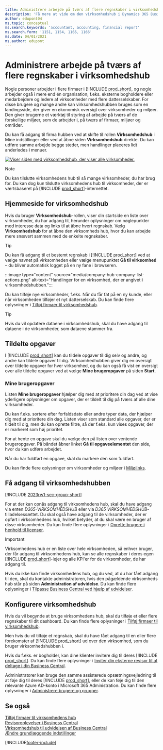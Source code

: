 ```yaml
---
title: Administrere arbejde på tværs af flere regnskaber i virksomhedshub
description: 'Få mere at vide om den virksomhedshub i Dynamics 365 Business Central, som du bruger til at styre dit arbejde på tværs af flere regnskaber.'
author: edupont04
ms.topic: conceptual
ms.search.keywords: 'accountant, accounting, financial report'
ms.search.form: '1151, 1154, 1165, 1166'
ms.date: 04/01/2021
ms.author: edupont
---
```


# <a name="manage-work-across-multiple-companies-in-the-company-hub" />Administrere arbejde på tværs af flere regnskaber i virksomhedshub

Nogle personer arbejder i flere firmaer i [!INCLUDE [prod_short](includes/prod_short.md)], og nogle arbejder også i mere end én organisation, f.eks. eksterne bogholdere eller medarbejdere og ledere af virksomheder med flere datterselskaber. For disse brugere og mange andre kan virksomhedshubben bruges som en landingsside, der giver en økonomisk oversigt over virksomheder og miljøer. Den giver brugerne et værktøj til styring af arbejde på tværs af de forskellige miljøer, som de arbejder i, på tværs af firmaer, miljøer og områder.  

Du kan få adgang til firma hubben ved at skifte til rollen **Virksomhedshub** i Mine indstillinger eller ved at åbne siden **Virksomhedshub** direkte. Du kan udføre samme arbejde begge steder, men handlinger placeres lidt anderledes i menuer.  

[![Viser siden med virksomhedshub, der viser alle virksomheder.](media/company-hub.png)](media/company-hub.png#lightbox)  

> [!NOTE]
> Du kan tilslutte virksomhedens hub til så mange virksomheder, du har brug for. Du kan dog kun tilslutte virksomhedens hub til virksomheder, der er værtsbaseret på [!INCLUDE [prod_short](includes/prod_short.md)]-internettet.

## <a name="company-hub-home-page" />Hjemmeside for virksomhedshub

Hvis du bruger **Virksomhedshub**-rollen, viser din startside en liste over virksomheder, du har adgang til, herunder oplysninger om nøglepunkter med interesse data og links til at åbne hvert regnskab. <!--You can customize the dashboard to show the data points that you want to see by adding or removing columns. For example, you might want to see taxes that are due, how many open sales documents each company has, or the number of purchase invoices that are due next week. You can configure the view to suit your needs. If you have added many companies, you can use filters to sort your view.--> Vælg **Virksomhedshub** for at åbne den virksomheds hub, hvor du kan arbejde mere snævert sammen med de enkelte regnskaber.  

> [!TIP]
> Du kan få adgang til et bestemt regnskab i [!INCLUDE [prod_short](includes/prod_short.md)] ved at vælge navnet på virksomheden eller vælge menupunktet **Gå til virksomhed** – du bliver automatisk logget på en ny fane i browseren.

:::image type="content" source="media/company-hub-company-list-actions.png" alt-text="Handlinger for en virksomhed, der er angivet i virksomhedshubben.":::

Du kan tilføje nye virksomheder, f.eks. Når du får fat på en ny kunde, eller når virksomheden tilføjer et nyt datterselskab. Du kan finde flere oplysninger i [Tilføj firmaer til virksomhedshub](company-hub-add-company.md).  

> [!TIP]
> Hvis du vil opdatere dataene i virksomhedshub, skal du have adgang til dataene i de virksomheder, som dataene stammer fra.

<!--## Company details

In the **Company Hub** page, you can see more information about each company by choosing the name of the company that you want to learn more about. This opens the **Company Details** pane, where you can see additional information, such as the following:  

* Cash account balances  
* Cash flow forecast  
* Overdue purchase invoices  
* Overdue sales invoices  

> [!TIP]
> You can launch predefined Excel workbooks from the **Reports** tab in the ribbon. These Excel workbooks are designed as ready-to-print key financial statements and reports, but you can also modify them to fit your needs. For more information, see [Analyzing Financial Statements in Microsoft Excel](finance-analyze-excel.md).  

Otherwise, close the details pane and continue to the next company.  -->

## <a name="assigned-tasks" />Tildelte opgaver

I [!INCLUDE [prod_short](includes/prod_short.md)] kan du tildele opgaver til dig selv og andre, og andre kan tildele opgaver til dig. Virksomhedhubben giver dig en oversigt over tildelte opgaver for hver virksomhed, og du kan også få vist en oversigt over alle tildelte opgaver ved at vælge **Mine brugeropgaver** på siden **Start**.  

<!--In the client company, you also have cues that call out tasks assigned to you in this particular client.  -->

### <a name="my-user-tasks" />Mine brugeropgaver

Listen **Mine brugeropgaver** hjælper dig med at prioritere din dag ved at vise yderligere oplysninger om opgaver, der er tildelt til dig på tværs af alle dine virksomheder.  

Du kan f.eks. sortere efter forfaldsdato eller andre typer data, der hjælper dig med at prioritere din dag. Listen viser som standard alle opgaver, der er tildelt til dig, men du kan oprette filtre, så der f.eks. kun vises opgaver, der er markeret som høj prioritet.  

For at hente en opgave skal du vælge den på listen over ventende brugeropgaver. På båndet åbner linket **Gå til opgaveelementet** den side, hvor du kan udføre arbejdet.  

Når du har fuldført en opgave, skal du markere den som fuldført.  

Du kan finde flere oplysninger om virksomheder og miljøer i [Miljølinks](company-hub-add-company.md#environment-links).  

## <a name="access-the-company-hub" />Få adgang til virksomhedshubben

[!INCLUDE [2023rw1-sec-group-short](includes/2023rw1-sec-group-short.md)]

For at der kan opnås adgang til virksomhedens hub, skal du have adgang via enten *D365-VIRKSOMHEDSHUB* eller via *D365 VIRKSOMHEDSHUB*-tilladelsessættet. Du skal også have adgang til de virksomheder, der er opført i virksomhedens hub, hvilket betyder, at du skal være en bruger af disse virksomheder. Du kan finde flere oplysninger i [Oprette brugere i henhold til licenser](ui-how-users-permissions.md).  

> [!IMPORTANT]
> Virksomhedens hub er en liste over hele virksomheden, så enhver bruger, der får adgang til virksomhedens hub, kan se alle regnskaber i deres egen [!INCLUDE [prod_short](includes/prod_short.md)]-lejer og alle KPI'er for de virksomheder, de har adgang til.

Hvis du ikke kan finde virksomhedens hub, og du ved, at du har fået adgang til den, skal du kontakte administratoren, hvis den pågældende virksomheds hub står på siden **Administration af udvidelse**. Du kan finde flere oplysninger i [Tilpasse Business Central ved hjælp af udvidelser](ui-extensions.md).  

## <a name="set-up-the-company-hub" />Konfigurere virksomhedshub

Hvis du vil begynde at bruge virksomhedens hub, skal du tilføje et eller flere regnskaber til dit dashboard. Du kan finde flere oplysninger i [Tilføj firmaer til virksomhedshub](company-hub-add-company.md).  

Men hvis du vil tilføje et regnskab, skal du have fået adgang til en eller flere forekomster af [!INCLUDE [prod_short](includes/prod_short.md)] ud over den virksomhed, som du bruger virksomhedshubben i.  

Hvis du f.eks. er bogholder, kan dine klienter invitere dig til deres [!INCLUDE [prod_short](includes/prod_short.md)]. Du kan finde flere oplysninger i [Inviter din eksterne revisor til at deltage i din Business Central](finance-accounting.md#inviteaccountant).  

Administratorer kan bruge den samme assisterede opsætningsvejledning til at føje dig til deres [!INCLUDE [prod_short](includes/prod_short.md)], eller de kan føje dig til den relevante Azure AD-konto i Microsoft 365 Administration. Du kan finde flere oplysninger i [Administrere brugere og grupper](/microsoft-365/admin/add-users/?view=o365-worldwide&preserve-view=true).  

## <a name="see-also" />Se også

[Tilføj firmaer til virksomhedens hub](company-hub-add-company.md)  
[Revisoroplevelser i Business Central](finance-accounting.md)  
[Virksomhedshub til udvidelsen af Business Central](ui-extensions-company-hub.md)  
[Ændre grundlæggende indstillinger](ui-change-basic-settings.md)  


[!INCLUDE[footer-include](includes/footer-banner.md)]
